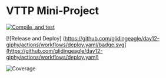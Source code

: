 # VTTP Mini-Project

[![Compile, and test](https://github.com/glidingeagle/day12-giphy/actions/workflows/main.yaml/badge.svg)](https://github.com/glidingeagle/day12-giphy/actions/workflows/main.yaml)

[![Release and Deploy] (https://github.com/glidingeagle/day12-giphy/actions/workflows/deploy.yaml/badge.svg](https://github.com/glidingeagle/day12-giphy/actions/workflows/deploy.yaml)

![Coverage](https://vttpminiproj-book.sgp1.digitaloceanspaces.com/coverage/VTTP_Book_Project/jacoco.svg)